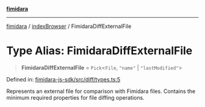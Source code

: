 [**fimidara**](../../README.md)

***

[fimidara](../../modules.md) / [indexBrowser](../README.md) / FimidaraDiffExternalFile

# Type Alias: FimidaraDiffExternalFile

> **FimidaraDiffExternalFile** = `Pick`\<`File`, `"name"` \| `"lastModified"`\>

Defined in: [fimidara-js-sdk/src/diff/types.ts:5](https://github.com/softkave/fimidara/blob/feac071900ab8644442d355e5cb5db9df2f34600/fimidara-js-sdk/src/diff/types.ts#L5)

Represents an external file for comparison with Fimidara files.
Contains the minimum required properties for file diffing operations.
